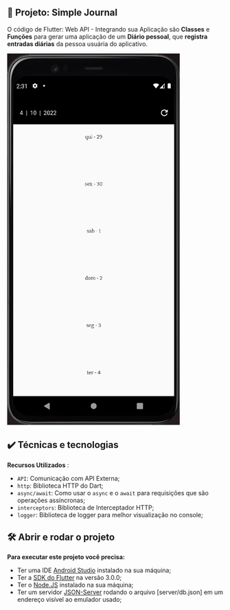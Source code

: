 ## 🔨 Projeto: Simple Journal

O código de Flutter: Web API - Integrando sua Aplicação são **Classes** e **Funções** para gerar uma aplicação de um **Diário pessoal**, que **registra entradas diárias** da pessoa usuária do aplicativo.

![GIF animado demonstrando funcionalidades do projeto](https://github.com/KelvinSeverino/flutter-simple-journal/blob/main/gif01.gif)

## ✔️ Técnicas e tecnologias

**Recursos Utilizados** :
- `API`: Comunicação com API Externa;
- `http`: Biblioteca HTTP do Dart;
- `async/await`: Como usar o `async` e o `await` para requisições que são operações assíncronas;
- `interceptors`: Biblioteca de Interceptador HTTP;
- `logger`: Biblioteca de logger para melhor visualização no console;

## 🛠️ Abrir e rodar o projeto

**Para executar este projeto você precisa:**

- Ter uma IDE [Android Studio](https://developer.android.com/) instalado na sua máquina;
- Ter a [SDK do Flutter](https://docs.flutter.dev/get-started/install) na versão 3.0.0;
- Ter o [Node.JS](https://nodejs.org/en/) instalado na sua máquina;
- Ter um servidor [JSON-Server](https://www.npmjs.com/package/json-server) rodando o arquivo [server/db.json] em um endereço visível ao emulador usado;